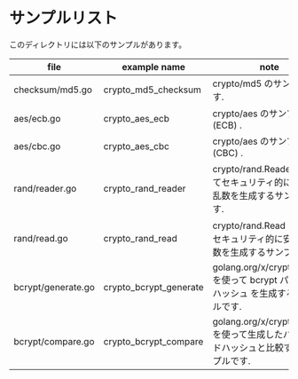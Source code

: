 # サンプルリスト

このディレクトリには以下のサンプルがあります。

| file               | example name             | note                                                          |
|--------------------|--------------------------|---------------------------------------------------------------|
| checksum/md5.go    | crypto\_md5\_checksum    | crypto/md5 のサンプルです.                                           |
| aes/ecb.go         | crypto\_aes\_ecb         | crypto/aes のサンプルです (ECB) .                                    |
| aes/cbc.go         | crypto\_aes\_cbc         | crypto/aes のサンプルです (CBC) .                                    |
| rand/reader.go     | crypto\_rand\_reader     | crypto/rand.Reader を用いてセキュリティ的に安全な乱数を生成するサンプルです.              |
| rand/read.go       | crypto\_rand\_read       | crypto/rand.Read を用いてセキュリティ的に安全な乱数を生成するサンプルです.                |
| bcrypt/generate.go | crypto\_bcrypt\_generate | golang.org/x/crypto/bcrypt を使って bcrypt パスワードハッシュ を生成するサンプルです. |
| bcrypt/compare.go  | crypto\_bcrypt\_compare  | golang.org/x/crypto/bcrypt を使って生成したパスワードハッシュと比較するサンプルです.      |
